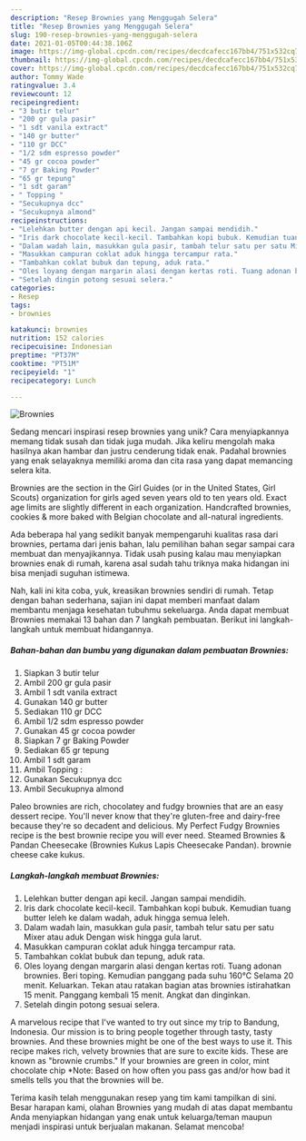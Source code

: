 ```yaml
---
description: "Resep Brownies yang Menggugah Selera"
title: "Resep Brownies yang Menggugah Selera"
slug: 190-resep-brownies-yang-menggugah-selera
date: 2021-01-05T00:44:38.106Z
image: https://img-global.cpcdn.com/recipes/decdcafecc167bb4/751x532cq70/brownies-foto-resep-utama.jpg
thumbnail: https://img-global.cpcdn.com/recipes/decdcafecc167bb4/751x532cq70/brownies-foto-resep-utama.jpg
cover: https://img-global.cpcdn.com/recipes/decdcafecc167bb4/751x532cq70/brownies-foto-resep-utama.jpg
author: Tommy Wade
ratingvalue: 3.4
reviewcount: 12
recipeingredient:
- "3 butir telur"
- "200 gr gula pasir"
- "1 sdt vanila extract"
- "140 gr butter"
- "110 gr DCC"
- "1/2 sdm espresso powder"
- "45 gr cocoa powder"
- "7 gr Baking Powder"
- "65 gr tepung"
- "1 sdt garam"
- " Topping "
- "Secukupnya dcc"
- "Secukupnya almond"
recipeinstructions:
- "Lelehkan butter dengan api kecil. Jangan sampai mendidih."
- "Iris dark chocolate kecil-kecil. Tambahkan kopi bubuk. Kemudian tuang butter leleh ke dalam wadah, aduk hingga semua leleh."
- "Dalam wadah lain, masukkan gula pasir, tambah telur satu per satu Mixer atau aduk Dengan wisk hingga gula larut."
- "Masukkan campuran coklat aduk hingga tercampur rata."
- "Tambahkan coklat bubuk dan tepung, aduk rata."
- "Oles loyang dengan margarin alasi dengan kertas roti. Tuang adonan brownies. Beri toping. Kemudian panggang pada suhu 160℃ Selama 20 menit. Keluarkan. Tekan atau ratakan bagian atas brownies istirahatkan 15 menit. Panggang kembali 15 menit. Angkat dan dinginkan."
- "Setelah dingin potong sesuai selera."
categories:
- Resep
tags:
- brownies

katakunci: brownies 
nutrition: 152 calories
recipecuisine: Indonesian
preptime: "PT37M"
cooktime: "PT51M"
recipeyield: "1"
recipecategory: Lunch

---
```



![Brownies](https://img-global.cpcdn.com/recipes/decdcafecc167bb4/751x532cq70/brownies-foto-resep-utama.jpg)

Sedang mencari inspirasi resep brownies yang unik? Cara menyiapkannya memang tidak susah dan tidak juga mudah. Jika keliru mengolah maka hasilnya akan hambar dan justru cenderung tidak enak. Padahal brownies yang enak selayaknya memiliki aroma dan cita rasa yang dapat memancing selera kita.

Brownies are the section in the Girl Guides (or in the United States, Girl Scouts) organization for girls aged seven years old to ten years old. Exact age limits are slightly different in each organization. Handcrafted brownies, cookies &amp; more baked with Belgian chocolate and all-natural ingredients.

Ada beberapa hal yang sedikit banyak mempengaruhi kualitas rasa dari brownies, pertama dari jenis bahan, lalu pemilihan bahan segar sampai cara membuat dan menyajikannya. Tidak usah pusing kalau mau menyiapkan brownies enak di rumah, karena asal sudah tahu triknya maka hidangan ini bisa menjadi suguhan istimewa.


Nah, kali ini kita coba, yuk, kreasikan brownies sendiri di rumah. Tetap dengan bahan sederhana, sajian ini dapat memberi manfaat dalam membantu menjaga kesehatan tubuhmu sekeluarga. Anda dapat membuat Brownies memakai 13 bahan dan 7 langkah pembuatan. Berikut ini langkah-langkah untuk membuat hidangannya.

<!--inarticleads1-->

##### Bahan-bahan dan bumbu yang digunakan dalam pembuatan Brownies:

1. Siapkan 3 butir telur
1. Ambil 200 gr gula pasir
1. Ambil 1 sdt vanila extract
1. Gunakan 140 gr butter
1. Sediakan 110 gr DCC
1. Ambil 1/2 sdm espresso powder
1. Gunakan 45 gr cocoa powder
1. Siapkan 7 gr Baking Powder
1. Sediakan 65 gr tepung
1. Ambil 1 sdt garam
1. Ambil  Topping :
1. Gunakan Secukupnya dcc
1. Ambil Secukupnya almond


Paleo brownies are rich, chocolatey and fudgy brownies that are an easy dessert recipe. You&#39;ll never know that they&#39;re gluten-free and dairy-free because they&#39;re so decadent and delicious. My Perfect Fudgy Brownies recipe is the best brownie recipe you will ever need. Steamed Brownies &amp; Pandan Cheesecake (Brownies Kukus Lapis Cheesecake Pandan). brownie cheese cake kukus. 

<!--inarticleads2-->

##### Langkah-langkah membuat Brownies:

1. Lelehkan butter dengan api kecil. Jangan sampai mendidih.
1. Iris dark chocolate kecil-kecil. Tambahkan kopi bubuk. Kemudian tuang butter leleh ke dalam wadah, aduk hingga semua leleh.
1. Dalam wadah lain, masukkan gula pasir, tambah telur satu per satu Mixer atau aduk Dengan wisk hingga gula larut.
1. Masukkan campuran coklat aduk hingga tercampur rata.
1. Tambahkan coklat bubuk dan tepung, aduk rata.
1. Oles loyang dengan margarin alasi dengan kertas roti. Tuang adonan brownies. Beri toping. Kemudian panggang pada suhu 160℃ Selama 20 menit. Keluarkan. Tekan atau ratakan bagian atas brownies istirahatkan 15 menit. Panggang kembali 15 menit. Angkat dan dinginkan.
1. Setelah dingin potong sesuai selera.


A marvelous recipe that I&#39;ve wanted to try out since my trip to Bandung, Indonesia. Our mission is to bring people together through tasty, tasty brownies. And these brownies might be one of the best ways to use it. This recipe makes rich, velvety brownies that are sure to excite kids. These are known as &#34;brownie crumbs.&#34; If your brownies are green in color, mint chocolate chip *Note: Based on how often you pass gas and/or how bad it smells tells you that the brownies will be. 

Terima kasih telah menggunakan resep yang tim kami tampilkan di sini. Besar harapan kami, olahan Brownies yang mudah di atas dapat membantu Anda menyiapkan hidangan yang enak untuk keluarga/teman maupun menjadi inspirasi untuk berjualan makanan. Selamat mencoba!
